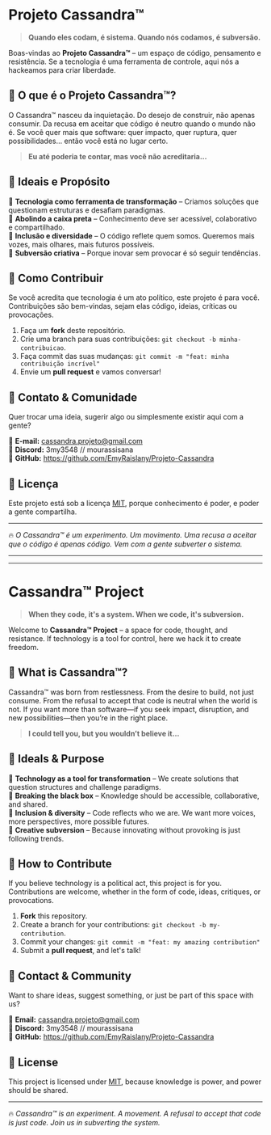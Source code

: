 # Projeto Cassandra™

> **Quando eles codam, é sistema. Quando nós codamos, é subversão.**

Boas-vindas ao **Projeto Cassandra™** – um espaço de código, pensamento e resistência. Se a tecnologia é uma ferramenta de controle, aqui nós a hackeamos para criar liberdade.

## 🚀 O que é o Projeto Cassandra™?

O Cassandra™ nasceu da inquietação. Do desejo de construir, não apenas consumir. Da recusa em aceitar que código é neutro quando o mundo não é. Se você quer mais que software: quer impacto, quer ruptura, quer possibilidades… então você está no lugar certo.

> **Eu até poderia te contar, mas você não acreditaria...**

## 🌿 Ideais e Propósito

🔹 **Tecnologia como ferramenta de transformação** – Criamos soluções que questionam estruturas e desafiam paradigmas.  
🔹 **Abolindo a caixa preta** – Conhecimento deve ser acessível, colaborativo e compartilhado.  
🔹 **Inclusão e diversidade** – O código reflete quem somos. Queremos mais vozes, mais olhares, mais futuros possíveis.  
🔹 **Subversão criativa** – Porque inovar sem provocar é só seguir tendências.

## 🔧 Como Contribuir

Se você acredita que tecnologia é um ato político, este projeto é para você. Contribuições são bem-vindas, sejam elas código, ideias, críticas ou provocações.

1. Faça um **fork** deste repositório.  
2. Crie uma branch para suas contribuições: `git checkout -b minha-contribuicao`.  
3. Faça commit das suas mudanças: `git commit -m "feat: minha contribuição incrível"`  
4. Envie um **pull request** e vamos conversar!

## 📌 Contato & Comunidade

Quer trocar uma ideia, sugerir algo ou simplesmente existir aqui com a gente?

📩 **E-mail:** cassandra.projeto@gmail.com  
💬 **Discord:** 3my3548  //  mourassisana  
🖤 **GitHub:** https://github.com/EmyRaislany/Projeto-Cassandra

## 🏴 Licença

Este projeto está sob a licença [MIT](LICENSE), porque conhecimento é poder, e poder a gente compartilha.

---

🔥 _O Cassandra™ é um experimento. Um movimento. Uma recusa a aceitar que o código é apenas código. Vem com a gente subverter o sistema._

---
---

# Cassandra™ Project

> **When they code, it's a system. When we code, it's subversion.**

Welcome to **Cassandra™ Project** – a space for code, thought, and resistance. If technology is a tool for control, here we hack it to create freedom.

## 🚀 What is Cassandra™?

Cassandra™ was born from restlessness. From the desire to build, not just consume. From the refusal to accept that code is neutral when the world is not. If you want more than software—if you seek impact, disruption, and new possibilities—then you’re in the right place.

> **I could tell you, but you wouldn’t believe it…**

## 🌿 Ideals & Purpose

🔹 **Technology as a tool for transformation** – We create solutions that question structures and challenge paradigms.  
🔹 **Breaking the black box** – Knowledge should be accessible, collaborative, and shared.  
🔹 **Inclusion & diversity** – Code reflects who we are. We want more voices, more perspectives, more possible futures.  
🔹 **Creative subversion** – Because innovating without provoking is just following trends.

## 🔧 How to Contribute

If you believe technology is a political act, this project is for you. Contributions are welcome, whether in the form of code, ideas, critiques, or provocations.

1. **Fork** this repository.  
2. Create a branch for your contributions: `git checkout -b my-contribution`.  
3. Commit your changes: `git commit -m "feat: my amazing contribution"`  
4. Submit a **pull request**, and let's talk!

## 📌 Contact & Community

Want to share ideas, suggest something, or just be part of this space with us?

📩 **Email:** cassandra.projeto@gmail.com  
💬 **Discord:** 3my3548  //  mourassisana  
🖤 **GitHub:** https://github.com/EmyRaislany/Projeto-Cassandra

## 🏴 License

This project is licensed under [MIT](LICENSE), because knowledge is power, and power should be shared.

---

🔥 _Cassandra™ is an experiment. A movement. A refusal to accept that code is just code. Join us in subverting the system._
